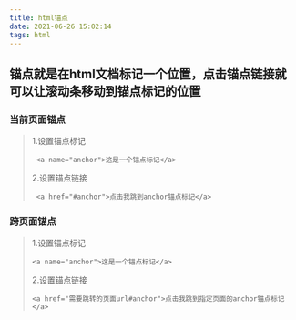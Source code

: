 ```yaml
---
title: html锚点
date: 2021-06-26 15:02:14
tags: html
---
```

## 锚点就是在html文档标记一个位置，点击锚点链接就可以让滚动条移动到锚点标记的位置

### 当前页面锚点

> 1.设置锚点标记
>
> ```
>  <a name="anchor">这是一个锚点标记</a>
> ```
>
> 2.设置锚点链接
>
> ```
>  <a href="#anchor">点击我跳到anchor锚点标记</a>
> ```

### 跨页面锚点

> 1.设置锚点标记
>
> ```
> <a name="anchor">这是一个锚点标记</a>
> ```
>
> 2.设置锚点链接
>
> ```
> <a href="需要跳转的页面url#anchor">点击我跳到指定页面的anchor锚点标记</a>
> ```

